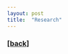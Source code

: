 ```yaml
---
layout: post
title:  "Research"
---
```

<h3><a href="https://flyinggiraffe.github.io">[back]</a></h3>
